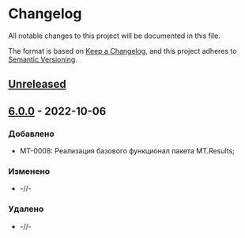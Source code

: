 # Changelog
All notable changes to this project will be documented in this file.

The format is based on [Keep a Changelog](https://keepachangelog.com/en/1.0.0/),
and this project adheres to [Semantic Versioning](https://semver.org/spec/v2.0.0.html).

## [Unreleased]

## [6.0.0] - 2022-10-06
### Добавлено
- MT-0008: Реализация базового функционал пакета MT.Results;

### Изменено
- -//-

### Удалено
- -//-

[Unreleased]: https://github.com/g-aa/mt-results/tree/develop
[6.0.0]: https://github.com/g-aa/mt-results/tree/main